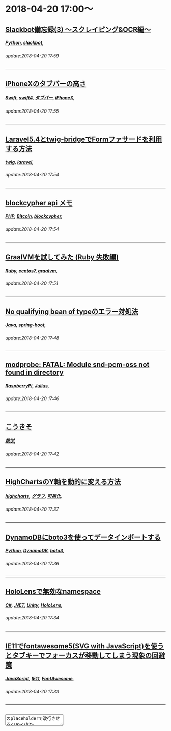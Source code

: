 # 2018-04-20 17:00～
## [Slackbot備忘録(3) ～スクレイピング&OCR編～](https://qiita.com/usomaru/items/ff1646af4fd6f954f101)
##### [Python](https://qiita.com/tags/Python), [slackbot](https://qiita.com/tags/slackbot), 
###### update:2018-04-20 17:59
---
## [iPhoneXのタブバーの高さ](https://qiita.com/kojimetal666/items/25529efb354e24eabb31)
##### [Swift](https://qiita.com/tags/Swift), [swift4](https://qiita.com/tags/swift4), [タブバー](https://qiita.com/tags/タブバー), [iPhoneX](https://qiita.com/tags/iPhoneX), 
###### update:2018-04-20 17:55
---
## [Laravel5.4とtwig-bridgeでFormファサードを利用する方法](https://qiita.com/144_chibi/items/f4f8792286008fe5cd1b)
##### [twig](https://qiita.com/tags/twig), [laravel](https://qiita.com/tags/laravel), 
###### update:2018-04-20 17:54
---
## [blockcypher api メモ](https://qiita.com/gano/items/fdd5832d16fc690770dd)
##### [PHP](https://qiita.com/tags/PHP), [Bitcoin](https://qiita.com/tags/Bitcoin), [blockcypher](https://qiita.com/tags/blockcypher), 
###### update:2018-04-20 17:54
---
## [GraalVMを試してみた (Ruby 失敗編)](https://qiita.com/sonodar/items/9546715da563b60e951e)
##### [Ruby](https://qiita.com/tags/Ruby), [centos7](https://qiita.com/tags/centos7), [graalvm](https://qiita.com/tags/graalvm), 
###### update:2018-04-20 17:51
---
## [No qualifying bean of typeのエラー対処法](https://qiita.com/Terry3/items/6773eb570b82a6fdf7c6)
##### [Java](https://qiita.com/tags/Java), [spring-boot](https://qiita.com/tags/spring-boot), 
###### update:2018-04-20 17:48
---
## [modprobe: FATAL: Module snd-pcm-oss not found in directory](https://qiita.com/mr_04v/items/05f2f478a33d4b474f19)
##### [RaspberryPi](https://qiita.com/tags/RaspberryPi), [Julius](https://qiita.com/tags/Julius), 
###### update:2018-04-20 17:46
---
## [こうきそ](https://qiita.com/misosiru6655/items/1b9a0bc4be6d86da7db7)
##### [数学](https://qiita.com/tags/数学), 
###### update:2018-04-20 17:42
---
## [HighChartsのY軸を動的に変える方法](https://qiita.com/gerald_raizine_butler/items/67316e01a59fdadf2c5e)
##### [highcharts](https://qiita.com/tags/highcharts), [グラフ](https://qiita.com/tags/グラフ), [可視化](https://qiita.com/tags/可視化), 
###### update:2018-04-20 17:37
---
## [DynamoDBにboto3を使ってデータインポートする](https://qiita.com/xKxAxKx/items/b3040eeb4c33709df686)
##### [Python](https://qiita.com/tags/Python), [DynamoDB](https://qiita.com/tags/DynamoDB), [boto3](https://qiita.com/tags/boto3), 
###### update:2018-04-20 17:36
---
## [HoloLensで無効なnamespace](https://qiita.com/AtsushiYamashita/items/153f13ff644717326c12)
##### [C#](https://qiita.com/tags/C#), [.NET](https://qiita.com/tags/.NET), [Unity](https://qiita.com/tags/Unity), [HoloLens](https://qiita.com/tags/HoloLens), 
###### update:2018-04-20 17:34
---
## [IE11でfontawesome5(SVG with JavaScript)を使うとタブキーでフォーカスが移動してしまう現象の回避策](https://qiita.com/Ryow_k/items/f43c3bd84fb2b4a27512)
##### [JavaScript](https://qiita.com/tags/JavaScript), [IE11](https://qiita.com/tags/IE11), [FontAwesome](https://qiita.com/tags/FontAwesome), 
###### update:2018-04-20 17:33
---
## [<textarea>のplaceholderで改行させる](https://qiita.com/shunichi_com/items/a2e2b7d2a7b0c9429440)
##### [HTML](https://qiita.com/tags/HTML), [Rails](https://qiita.com/tags/Rails), 
###### update:2018-04-20 17:30
---
## [全Officeソフトがファイルを開いた瞬間に落ちる](https://qiita.com/EScat/items/d6f2447780096470927f)
##### [Excel](https://qiita.com/tags/Excel), [office](https://qiita.com/tags/office), [Word](https://qiita.com/tags/Word), [PowerPoint](https://qiita.com/tags/PowerPoint), [Windows10](https://qiita.com/tags/Windows10), 
###### update:2018-04-20 17:29
---
## [WebRTC Update 2018 Spring](https://qiita.com/yusuke84/items/33fbafc68f998210f148)
##### [WebRTC](https://qiita.com/tags/WebRTC), 
###### update:2018-04-20 17:28
---
## [オフラインリアルタイムどう書く E20 の実装例](https://qiita.com/Nabetani/items/fdbd3f33563d577bf49a)
##### [Go](https://qiita.com/tags/Go), [golang](https://qiita.com/tags/golang), [どう書く](https://qiita.com/tags/どう書く), [yhpg](https://qiita.com/tags/yhpg), 
###### update:2018-04-20 17:27
---
## [ntpdを使わずにPHPで日付日時を合わせる](https://qiita.com/imaiworks/items/c5eaeff7f535d96fcae2)
##### [PHP](https://qiita.com/tags/PHP), [ネタ](https://qiita.com/tags/ネタ), [ntp](https://qiita.com/tags/ntp), [ntpd](https://qiita.com/tags/ntpd), [時刻設定](https://qiita.com/tags/時刻設定), 
###### update:2018-04-20 17:26
---
## [forループで配列走査することの気持ち悪さ](https://qiita.com/r-ngtm/items/c46fd6f37a31a6741aad)
##### [C#](https://qiita.com/tags/C#), [Unity](https://qiita.com/tags/Unity), [ポエム](https://qiita.com/tags/ポエム), 
###### update:2018-04-20 17:21
---
## [RHEL7にAnacondaを入れる](https://qiita.com/otsukaaaa/items/9ed0b3eba324a4bb5883)
##### [Python](https://qiita.com/tags/Python), [RHEL7](https://qiita.com/tags/RHEL7), [Anaconda](https://qiita.com/tags/Anaconda), 
###### update:2018-04-20 17:09
---
## [Error 0x80010135: ファイル・パスが長すぎます (File path too long)](https://qiita.com/nitaking/items/cde2963827019adefda3)
##### [error](https://qiita.com/tags/error), [zip](https://qiita.com/tags/zip), [トラブルシューティング](https://qiita.com/tags/トラブルシューティング), 
###### update:2018-04-20 17:07
---
## [Filesクラス(というかJava8)に初めて触る](https://qiita.com/buta29/items/f41912085eccbbc26935)
##### [Java](https://qiita.com/tags/Java), [java8](https://qiita.com/tags/java8), 
###### update:2018-04-20 17:06
---




# 2018-04-20 16:00～
## [WordPress-dockerをRaspberry Pi3で動かす](https://qiita.com/tkyonezu/items/9216ad5edece05b0a6c9)
##### [WordPress](https://qiita.com/tags/WordPress), [docker](https://qiita.com/tags/docker), [docker-compose](https://qiita.com/tags/docker-compose), [Raspberrypi3](https://qiita.com/tags/Raspberrypi3), 
###### update:2018-04-20 16:59
---
## [バーチャルキャストでアイリスちゃんを使ってみる](https://qiita.com/miyumiyu/items/192e1beb95d6e3507533)
##### [Unity](https://qiita.com/tags/Unity), [VRM](https://qiita.com/tags/VRM), [VirtualCast](https://qiita.com/tags/VirtualCast), 
###### update:2018-04-20 16:55
---
## [Azureでドメインを購入する](https://qiita.com/nakamurakko/items/d9e79da204c4309f4dca)
##### [Azure](https://qiita.com/tags/Azure), [AppServiceDomain](https://qiita.com/tags/AppServiceDomain), 
###### update:2018-04-20 16:54
---
## [PythonでS3 Selectを試しました。2018-04-20](https://qiita.com/abetomo/items/bf2a7e4599ffe832ad5c)
##### [Python](https://qiita.com/tags/Python), [AWS](https://qiita.com/tags/AWS), [S3](https://qiita.com/tags/S3), [S3SELECT](https://qiita.com/tags/S3SELECT), 
###### update:2018-04-20 16:52
---
## [UnityでGithubを使う](https://qiita.com/fukuokamao/items/c6aed3ca5879f8103827)
##### [GitHub](https://qiita.com/tags/GitHub), 
###### update:2018-04-20 16:51
---
## [django 管理画面でモデルの保存時に追加で処理したい](https://qiita.com/karumado/items/f05b894e96cbd9663d13)
##### [Django](https://qiita.com/tags/Django), 
###### update:2018-04-20 16:42
---
## [AWS 認定ソリューションアーキテクト – アソシエイト資格試験に合格した時の勉強法とノウハウ　第二回（後半）](https://qiita.com/fkooo/items/2acd45ee6a87a4f267f4)
##### [AWS](https://qiita.com/tags/AWS), [勉強](https://qiita.com/tags/勉強), [AWS認定ソリューションアーキテクト](https://qiita.com/tags/AWS認定ソリューションアーキテクト), [資格](https://qiita.com/tags/資格), [ソリューションアーキテクト](https://qiita.com/tags/ソリューションアーキテクト), 
###### update:2018-04-20 16:40
---
## [【Xamarin.Forms.ListView】"ListViewの高さ" と "項目の高さ" を自動調節させる【Android, UWP】](https://qiita.com/ponponner/items/c0fc85b5b86515dfab19)
##### [Android](https://qiita.com/tags/Android), [ListView](https://qiita.com/tags/ListView), [Xamarin.Forms](https://qiita.com/tags/Xamarin.Forms), [UWP](https://qiita.com/tags/UWP), 
###### update:2018-04-20 16:40
---
## [Ericsson F5521gw をWindows10環境で使えるようにする](https://qiita.com/cactanaka/items/46c96f75ce6032c7f0d9)
##### [Windows10](https://qiita.com/tags/Windows10), [ThinkPadX220](https://qiita.com/tags/ThinkPadX220), 
###### update:2018-04-20 16:39
---
## [Owncloud-dockerをRaspberry Pi3で動かす](https://qiita.com/tkyonezu/items/a8620da0e49be425ce3d)
##### [Dropbox](https://qiita.com/tags/Dropbox), [docker](https://qiita.com/tags/docker), [ownCloud](https://qiita.com/tags/ownCloud), [docker-compose](https://qiita.com/tags/docker-compose), [Raspberrypi3](https://qiita.com/tags/Raspberrypi3), 
###### update:2018-04-20 16:36
---
## [【初心者】1年間の日にちを返すshll script](https://qiita.com/yusaku_uchida/items/7c0a78d0a4c9db4594dc)
##### [ShellScript](https://qiita.com/tags/ShellScript), [Linux](https://qiita.com/tags/Linux), [初心者](https://qiita.com/tags/初心者), 
###### update:2018-04-20 16:18
---
## [wemos r1でxor](https://qiita.com/ohisama@github/items/55cbe8366ffef300e76a)
##### [Wemos](https://qiita.com/tags/Wemos), 
###### update:2018-04-20 16:13
---
## [npmからyarnに移行](https://qiita.com/uwettie/items/f2d548bbf43d4f169d5a)
##### [npm](https://qiita.com/tags/npm), [YARN](https://qiita.com/tags/YARN), 
###### update:2018-04-20 16:10
---
## [Feed RinseでRSSをフィルタリングして取得](https://qiita.com/smzk-design/items/62f86e6584c89ea346f6)
##### [RSS](https://qiita.com/tags/RSS), 
###### update:2018-04-20 16:09
---
## [Django Girls Tutorial（Tutorial完遂後の備忘録）](https://qiita.com/ranbo/items/79ae1aa17dd9e91c34b4)
##### [Django](https://qiita.com/tags/Django), [tutorial](https://qiita.com/tags/tutorial), [python3](https://qiita.com/tags/python3), [Anaconda](https://qiita.com/tags/Anaconda), 
###### update:2018-04-20 16:08
---
## [C++ N4606(151)13.3.1.1.2 Call to object of class type [over.call.object]p319](https://qiita.com/kaizen_nagoya/items/1cfd10e65cd1c6b1e723)
##### [C++](https://qiita.com/tags/C++), [coding](https://qiita.com/tags/coding), [14882](https://qiita.com/tags/14882), 
###### update:2018-04-20 16:06
---
## [Ionic3でiOSビルド時に「Error: Command failed: xcrun simctl list --json」エラーが発生した時の対処方法](https://qiita.com/alclimb/items/791f5013844e1a13c5af)
##### [iOS](https://qiita.com/tags/iOS), [Cordova](https://qiita.com/tags/Cordova), [ionic](https://qiita.com/tags/ionic), [Ionic3](https://qiita.com/tags/Ionic3), 
###### update:2018-04-20 16:04
---
## [デザインナー・フロントエンジニア向け。初心者がRuby on RailsにBootstrapを導入してデザインを始める方法](https://qiita.com/tarochan/items/79bb6fa5dfe05f688b76)
##### [RubyOnRails](https://qiita.com/tags/RubyOnRails), [Rails5](https://qiita.com/tags/Rails5), [bootstrap4](https://qiita.com/tags/bootstrap4), 
###### update:2018-04-20 16:03
---




# 2018-04-20 15:00～
## [C++ N4606(150)13.3.1 Candidate functions and argument lists [over.match.funcs]p317](https://qiita.com/kaizen_nagoya/items/6a8d052cc007871f3666)
##### [C++](https://qiita.com/tags/C++), [coding](https://qiita.com/tags/coding), [14882](https://qiita.com/tags/14882), 
###### update:2018-04-20 15:56
---
## [[メモ] AWS EC2のサーバにssh接続で入る](https://qiita.com/mom0tomo/items/5271f958be8d658748c4)
##### [AWS](https://qiita.com/tags/AWS), [SSH](https://qiita.com/tags/SSH), [EC2](https://qiita.com/tags/EC2), 
###### update:2018-04-20 15:52
---
## [GPU マイニングをはじめて 1 年経ったので振り返る(2018 年 4 月 20 日)](https://qiita.com/syoyo/items/b549c33552fd169f0ca6)
##### [GPU](https://qiita.com/tags/GPU), [mining](https://qiita.com/tags/mining), 
###### update:2018-04-20 15:51
---
## [Let's Encryptの更新処理をCertbotに移行する（ついでに自動更新もさせる](https://qiita.com/Kanno-san/items/1ceac30120ab5dfe523a)
##### [Linux](https://qiita.com/tags/Linux), [letsencrypt](https://qiita.com/tags/letsencrypt), 
###### update:2018-04-20 15:51
---
## [Classic ASP de Sleep](https://qiita.com/white_aspara25/items/60f5c3d65aeb0006d62d)
##### [asp](https://qiita.com/tags/asp), 
###### update:2018-04-20 15:51
---
## [C++ N4606(149)13.2 Declaration matching [over.dcl] p315](https://qiita.com/kaizen_nagoya/items/614cf1a1444606a50611)
##### [C++](https://qiita.com/tags/C++), [coding](https://qiita.com/tags/coding), [14882](https://qiita.com/tags/14882), 
###### update:2018-04-20 15:51
---
## [C++ N4606(148)13.1 Overloadable declarations [over.load]p313](https://qiita.com/kaizen_nagoya/items/f78b2b717961d835cd6f)
##### [C++](https://qiita.com/tags/C++), [coding](https://qiita.com/tags/coding), [14882](https://qiita.com/tags/14882), 
###### update:2018-04-20 15:44
---
## [Coursera Machine LearningをPythonで実装 - [Week2]単回帰分析、重回帰分析](https://qiita.com/koshian2/items/894a8ca6f2d5ec9ab70a)
##### [Python](https://qiita.com/tags/Python), [機械学習](https://qiita.com/tags/機械学習), [MachineLearning](https://qiita.com/tags/MachineLearning), [coursera](https://qiita.com/tags/coursera), [回帰分析](https://qiita.com/tags/回帰分析), 
###### update:2018-04-20 15:42
---
## [C++ N4606(147)13 Overloading [over]p312](https://qiita.com/kaizen_nagoya/items/40ce575a720aedaa6a97)
##### [C++](https://qiita.com/tags/C++), [coding](https://qiita.com/tags/coding), [14882](https://qiita.com/tags/14882), 
###### update:2018-04-20 15:38
---
## [Apache HttpClient いろんなタイムアウトを一秒で説明する](https://qiita.com/hokkun_dayo/items/b20300078254c9b11a5d)
##### [HttpClient](https://qiita.com/tags/HttpClient), [HttpAsyncClient](https://qiita.com/tags/HttpAsyncClient), 
###### update:2018-04-20 15:35
---
## [C++ N4606(146) 12.8 Copying and moving class objects [class.copy]p303](https://qiita.com/kaizen_nagoya/items/ed03fb0ac14378bb9406)
##### [C++](https://qiita.com/tags/C++), [coding](https://qiita.com/tags/coding), [14882](https://qiita.com/tags/14882), 
###### update:2018-04-20 15:30
---
## [case classのMonoid Instanceを自動導出する](https://qiita.com/mrkm4ntr/items/6e0e2a271d3b88805916)
##### [Scala](https://qiita.com/tags/Scala), [shapeless](https://qiita.com/tags/shapeless), [cats](https://qiita.com/tags/cats), [kittens](https://qiita.com/tags/kittens), 
###### update:2018-04-20 15:30
---
## [kotlin はじめました (1) プロジェクト作成〜TextViewを変更](https://qiita.com/funeasy-soft/items/d6811d4b979e73d22288)
##### [Android](https://qiita.com/tags/Android), [Kotlin](https://qiita.com/tags/Kotlin), 
###### update:2018-04-20 15:30
---
## [Ruby on RailsのMVCの基本概念をおさえる](https://qiita.com/tori_rito/items/38b2f180343cdc3ab7ac)
##### [RubyOnRails](https://qiita.com/tags/RubyOnRails), 
###### update:2018-04-20 15:28
---
## [PackstackによるOpenStack(All-in-One)構築(外部と通信可の設定)](https://qiita.com/AndesM/items/cf0cd2f8d904d106e57c)
##### [Linux](https://qiita.com/tags/Linux), [openstack](https://qiita.com/tags/openstack), [仮想化](https://qiita.com/tags/仮想化), [Packstack](https://qiita.com/tags/Packstack), 
###### update:2018-04-20 15:23
---
## [[Google Apps Script]今日の天気・明日の予定をSlackに通知して良い朝を迎える](https://qiita.com/maatumoDev/items/f9497d5b37757db1b276)
##### [GoogleCalendar](https://qiita.com/tags/GoogleCalendar), [api](https://qiita.com/tags/api), [GoogleAppsScript](https://qiita.com/tags/GoogleAppsScript), [Slack](https://qiita.com/tags/Slack), [Webhook](https://qiita.com/tags/Webhook), 
###### update:2018-04-20 15:21
---
## [DataBindingのxml内でsealed classを利用する](https://qiita.com/iwata-n@github/items/9994d7792432e5d111a6)
##### [Android](https://qiita.com/tags/Android), [Kotlin](https://qiita.com/tags/Kotlin), [DataBinding](https://qiita.com/tags/DataBinding), 
###### update:2018-04-20 15:09
---
## [[備忘録]nginxのドキュメントルート](https://qiita.com/mitsuhiro_K/items/ec1bbb5bf035d39edf93)
##### [nginx](https://qiita.com/tags/nginx), 
###### update:2018-04-20 15:08
---
## [Capistranoによる自動デプロイ　トラブルシューティング(随時追記予定)](https://qiita.com/rantarn0326/items/c559862fba6f39bd6e73)
##### [Rails](https://qiita.com/tags/Rails), [capistrano](https://qiita.com/tags/capistrano), [unicorn](https://qiita.com/tags/unicorn), [トラブルシューティング](https://qiita.com/tags/トラブルシューティング), 
###### update:2018-04-20 15:07
---
## [Mac OS X 10.10.5(Yosemite)にUSB - UART ブリッジ VCP ドライバをインストール](https://qiita.com/Mizmiz1229Xx/items/3032228e594fa826c68a)
##### [Arduino](https://qiita.com/tags/Arduino), [M5stack](https://qiita.com/tags/M5stack), 
###### update:2018-04-20 15:06
---
## [ディスクサイズを指定したvagrantのboxの作成(CentOS7)](https://qiita.com/karumado/items/5c662311941663d8f002)
##### [vagrant](https://qiita.com/tags/vagrant), [packer](https://qiita.com/tags/packer), 
###### update:2018-04-20 15:02
---
## [[復習]javaでファイルの読み込み書き込み(JDK6)](https://qiita.com/buta29/items/f755dbc267720a19008d)
##### [Java](https://qiita.com/tags/Java), 
###### update:2018-04-20 15:02
---




# 2018-04-20 14:00～
## [WSL(Windows Subsystem for Linux)でelectron開発をやろうとは思うな！](https://qiita.com/komde/items/438dfa74c48abc32565c)
##### [Node.js](https://qiita.com/tags/Node.js), [Electron](https://qiita.com/tags/Electron), [WSL](https://qiita.com/tags/WSL), 
###### update:2018-04-20 14:58
---
## [C++ N4606(145)12.7 Construction and destruction [class.cdtor]p301](https://qiita.com/kaizen_nagoya/items/7692db7e25150a404852)
##### [C++](https://qiita.com/tags/C++), [coding](https://qiita.com/tags/coding), [14882](https://qiita.com/tags/14882), 
###### update:2018-04-20 14:58
---
## [intersect of array-containing arrays](https://qiita.com/papinianus/items/a0216a3b96463f7f22ca)
##### [PHP](https://qiita.com/tags/PHP), 
###### update:2018-04-20 14:57
---
## [致命的な警告が生成され、リモート エンドポイントに送信されました。これにより、接続が終了される可能性があります。TLS プロトコルで定義されているこの致命的な警告のコードは 10 です。Windows SChannel エラーの状態は 1203 です。](https://qiita.com/moitaro/items/19dbfeabed4cad88f012)
##### [WindowsServer2012R2](https://qiita.com/tags/WindowsServer2012R2), 
###### update:2018-04-20 14:55
---
## [同じファイルのgzipのmd5が異なる件](https://qiita.com/kuedasmn/items/22d8cd749c69f8c56fa6)
##### [Python](https://qiita.com/tags/Python), [gzip](https://qiita.com/tags/gzip), 
###### update:2018-04-20 14:54
---
## [安価なBLEモジュールにシリアル接続してみた](https://qiita.com/juosugi/items/46b6c20f369f8cd0824c)
##### [BluetoothLE](https://qiita.com/tags/BluetoothLE), 
###### update:2018-04-20 14:51
---
## [優れたVUIを持つGoogleアシスタント（スマートスピーカー）アプリの作り方](https://qiita.com/covayashi/items/08ba53d655a448e7b7e7)
##### [＃dialogflow](https://qiita.com/tags/＃dialogflow), [#スマートスピーカー](https://qiita.com/tags/#スマートスピーカー), [#AIスピーカー](https://qiita.com/tags/#AIスピーカー), [#VUI](https://qiita.com/tags/#VUI), [#Googleアシスタント](https://qiita.com/tags/#Googleアシスタント), 
###### update:2018-04-20 14:51
---
## [多重unwrap](https://qiita.com/mitsuyoshi/items/491cf2a282a2d67880f8)
##### [Swift](https://qiita.com/tags/Swift), 
###### update:2018-04-20 14:44
---
## [深度カメラIntel Realsense D415をMacで動かす際の細かい設定](https://qiita.com/Jlintian/items/6fb900563307902841e2)
##### [画像認識](https://qiita.com/tags/画像認識), [RealSense](https://qiita.com/tags/RealSense), 
###### update:2018-04-20 14:43
---
## [新元号（平成の次の元号）対応におけるMicrosoftのセミナー「新元号とマイクロソフト製品における対応」を受けてきました](https://qiita.com/You_name_is_YU/items/3f6f9825c2d1c97c5ea6)
##### [Windows](https://qiita.com/tags/Windows), [Microsoft](https://qiita.com/tags/Microsoft), [.NET](https://qiita.com/tags/.NET), [.NETFramework](https://qiita.com/tags/.NETFramework), [新元号](https://qiita.com/tags/新元号), 
###### update:2018-04-20 14:36
---
## [C++ N4606(144)12.6.3 Initialization by inherited constructor [class.inhctor.init]p299](https://qiita.com/kaizen_nagoya/items/90d2b5de47420f39f69f)
##### [C++](https://qiita.com/tags/C++), [coding](https://qiita.com/tags/coding), [14882](https://qiita.com/tags/14882), 
###### update:2018-04-20 14:34
---
## [brewでインストールしたmysqlが勝手に再起動するのを直す](https://qiita.com/Komei22/items/31a3db6d5b803ef5082b)
##### [Mac](https://qiita.com/tags/Mac), [MySQL](https://qiita.com/tags/MySQL), [MacOSX](https://qiita.com/tags/MacOSX), [homebrew](https://qiita.com/tags/homebrew), [launchctl](https://qiita.com/tags/launchctl), 
###### update:2018-04-20 14:33
---
## [PIXI.jsでテキストの折り返しを行う](https://qiita.com/7CIT/items/2d58e86df0dbc48f462a)
##### [pixi.js](https://qiita.com/tags/pixi.js), 
###### update:2018-04-20 14:30
---
## [学校（小中高）の教科書を手に入れる方法](https://qiita.com/narupo/items/6a68e0e07984732c2011)
##### [教科書](https://qiita.com/tags/教科書), 
###### update:2018-04-20 14:24
---
## [はじめての LINQ (VB.NET)](https://qiita.com/akabei/items/00123fdcf8c2d01290dd)
##### [VB.Net](https://qiita.com/tags/VB.Net), [.NET](https://qiita.com/tags/.NET), [LINQ](https://qiita.com/tags/LINQ), [入門](https://qiita.com/tags/入門), 
###### update:2018-04-20 14:21
---
## [Ethereum: Solidity v0.4.23〜 の新しいコンストラクタの書き方](https://qiita.com/sot528/items/50548945325a0e63fe22)
##### [Ethereum](https://qiita.com/tags/Ethereum), [solidity](https://qiita.com/tags/solidity), 
###### update:2018-04-20 14:19
---
## [ROS関連メモ](https://qiita.com/strv/items/751ee88e4d406a56a3a6)
##### [ROS](https://qiita.com/tags/ROS), [catkin_make](https://qiita.com/tags/catkin_make), 
###### update:2018-04-20 14:17
---
## [Python > UDP > UDP送信して応答を受ける > netcatとsubprocess使用](https://qiita.com/7of9/items/030b275d76044c2892b9)
##### [Python](https://qiita.com/tags/Python), [netcat](https://qiita.com/tags/netcat), [udp](https://qiita.com/tags/udp), [Primer](https://qiita.com/tags/Primer), [networkApp](https://qiita.com/tags/networkApp), 
###### update:2018-04-20 14:09
---
## [C++ N4606 (143)12.6.2 Initializing bases and members [class.base.init]p295](https://qiita.com/kaizen_nagoya/items/52bbbed63381ec177d88)
##### [C++](https://qiita.com/tags/C++), [coding](https://qiita.com/tags/coding), [14882](https://qiita.com/tags/14882), 
###### update:2018-04-20 14:09
---




# 2018-04-20 13:00～
## [秋葉原でパーツを調達する際のLessons Learned](https://qiita.com/egoisangel/items/e7394ab2598aaf9cc6da)
##### [電子工作](https://qiita.com/tags/電子工作), [IoT](https://qiita.com/tags/IoT), 
###### update:2018-04-20 13:56
---
## [riot.js 子tagの独立性を上げる。](https://qiita.com/HadaGunjyo/items/2add1ef8e32323851b16)
##### [riot.js](https://qiita.com/tags/riot.js), [Observable](https://qiita.com/tags/Observable), 
###### update:2018-04-20 13:55
---
## [RubyフレームワークのRamazeを使ってみる](https://qiita.com/kouuuki/items/965f4aa4301437c76cce)
##### [Ruby](https://qiita.com/tags/Ruby), [Rails](https://qiita.com/tags/Rails), [localhost](https://qiita.com/tags/localhost), [ramaze](https://qiita.com/tags/ramaze), 
###### update:2018-04-20 13:53
---
## [iOS定期購読課金 「pending_renewal_info」について](https://qiita.com/natty420/items/530de949455fdb41caf4)
##### [iOS](https://qiita.com/tags/iOS), [iTunesConnect](https://qiita.com/tags/iTunesConnect), [AppleStore](https://qiita.com/tags/AppleStore), [定期購読](https://qiita.com/tags/定期購読), [Subscription](https://qiita.com/tags/Subscription), 
###### update:2018-04-20 13:50
---
## [Gitbucket-docker を Raspberry Pi3で動かす](https://qiita.com/tkyonezu/items/ef9150aa4616bde04871)
##### [GitHub](https://qiita.com/tags/GitHub), [docker](https://qiita.com/tags/docker), [GitBucket](https://qiita.com/tags/GitBucket), [docker-compose](https://qiita.com/tags/docker-compose), [Raspberrypi3](https://qiita.com/tags/Raspberrypi3), 
###### update:2018-04-20 13:49
---
## [Goのディレクトリ操作メモ](https://qiita.com/Ryoma0413/items/4e7a51a2e684fe225576)
##### [Go](https://qiita.com/tags/Go), [ディレクトリ](https://qiita.com/tags/ディレクトリ), 
###### update:2018-04-20 13:47
---
## [大量データ投入検証時のMySQLタイムアウトを解決する](https://qiita.com/makicamel/items/d41b3b4f941e36422d37)
##### [mariadb](https://qiita.com/tags/mariadb), [RubyOnRails](https://qiita.com/tags/RubyOnRails), 
###### update:2018-04-20 13:43
---
## [Ubuntu 18.04 LTSで固定IPアドレスの設定](https://qiita.com/zen3/items/757f96cbe522a9ad397d)
##### [Linux](https://qiita.com/tags/Linux), [Ubuntu](https://qiita.com/tags/Ubuntu), 
###### update:2018-04-20 13:41
---
## [C++ N4606(142)12.6.1 Explicit initialization [class.expl.init]p293](https://qiita.com/kaizen_nagoya/items/1d0a6783966728df5715)
##### [C++](https://qiita.com/tags/C++), [coding](https://qiita.com/tags/coding), [14882](https://qiita.com/tags/14882), 
###### update:2018-04-20 13:38
---
## [Kotlin JSON (Moshi) 使い方](https://qiita.com/unpi/items/962a3d5ddf1ba9714fb2)
##### [Android](https://qiita.com/tags/Android), [Kotlin](https://qiita.com/tags/Kotlin), [JSON](https://qiita.com/tags/JSON), 
###### update:2018-04-20 13:35
---
## [C++ N4606(141)12.5 Free store [class.free]p291](https://qiita.com/kaizen_nagoya/items/d9f7862b659341673343)
##### [C++](https://qiita.com/tags/C++), [coding](https://qiita.com/tags/coding), [14882](https://qiita.com/tags/14882), 
###### update:2018-04-20 13:26
---
## [Mac OS + Go 言語を始めた](https://qiita.com/propella/items/0822629f1934e379c45a)
##### [Go](https://qiita.com/tags/Go), 
###### update:2018-04-20 13:26
---
## [ワンライナーで作る証明局＆証明書](https://qiita.com/yktsr/items/a4b612e227dc58731f66)
##### [shell](https://qiita.com/tags/shell), [openssl](https://qiita.com/tags/openssl), [certificate](https://qiita.com/tags/certificate), 
###### update:2018-04-20 13:15
---
## [C++ N4606(140)12.4 Destructors [class.dtor]p290](https://qiita.com/kaizen_nagoya/items/db277f41068cb722a9cb)
##### [C++](https://qiita.com/tags/C++), [coding](https://qiita.com/tags/coding), [14882](https://qiita.com/tags/14882), 
###### update:2018-04-20 13:10
---
## [PIXI.jsでカーソルを変更する](https://qiita.com/7CIT/items/090b2e3915eab22e2046)
##### [pixi.js](https://qiita.com/tags/pixi.js), 
###### update:2018-04-20 13:08
---
## [PostgreSQLでserial(SEQUENCE)を使った自動採番を飛ばしの番号にする](https://qiita.com/miyawa-tarou/items/4758acdec8d5651cdaa0)
##### [PostgreSQL](https://qiita.com/tags/PostgreSQL), 
###### update:2018-04-20 13:04
---
## [PHAssetからローカルファイルパスを取得する](https://qiita.com/superman9387/items/0f664c9034d99ea91234)
##### [Swift](https://qiita.com/tags/Swift), 
###### update:2018-04-20 13:01
---




# 2018-04-20 12:00～
## [さくらVPSでCentOS7　２．CentOS7インストール](https://qiita.com/Qsugi/items/4cc4ba9983191a306b19)
##### [さくらVPS](https://qiita.com/tags/さくらVPS), [centos7](https://qiita.com/tags/centos7), 
###### update:2018-04-20 12:58
---
## [C++ N4606(139)12.3.2 Conversion functions [class.conv.fct]p287](https://qiita.com/kaizen_nagoya/items/b1d750c3f9955aa17962)
##### [C++](https://qiita.com/tags/C++), [coding](https://qiita.com/tags/coding), [14882](https://qiita.com/tags/14882), 
###### update:2018-04-20 12:50
---
## [はじめてのCosmos DB](https://qiita.com/yukio_tokuyoshi/items/a1923629a8a127ee1d47)
##### [Azure](https://qiita.com/tags/Azure), [SQLDatabase](https://qiita.com/tags/SQLDatabase), [CosmosDB](https://qiita.com/tags/CosmosDB), 
###### update:2018-04-20 12:47
---
## [電子回路 > トランジスタのスイッチ動作 v0.1 > コレクタ負荷, hFE=200, Load(5V, 120mA)](https://qiita.com/7of9/items/63e8d9e0a80e24d59dee)
##### [電子回路](https://qiita.com/tags/電子回路), [transistor](https://qiita.com/tags/transistor), 
###### update:2018-04-20 12:42
---
## [C++ N4606(138)12.3.1 Conversion by constructor [class.conv.ctor]p286](https://qiita.com/kaizen_nagoya/items/3ca17c17257845c01de6)
##### [C++](https://qiita.com/tags/C++), [coding](https://qiita.com/tags/coding), [14882](https://qiita.com/tags/14882), 
###### update:2018-04-20 12:40
---
## [Androidでも「スワイプで画面を戻る」を実装する](https://qiita.com/najeira/items/95de866a9f08773473d7)
##### [Flutter](https://qiita.com/tags/Flutter), 
###### update:2018-04-20 12:33
---
## [Unityでの課金アプリ開発におけるテスト・デバッグの知識](https://qiita.com/cayto_pr/items/3c17ef6f060101d3aeff)
##### [Android](https://qiita.com/tags/Android), [Unity](https://qiita.com/tags/Unity), [アプリ内課金](https://qiita.com/tags/アプリ内課金), [ゲーム制作](https://qiita.com/tags/ゲーム制作), 
###### update:2018-04-20 12:30
---
## [Androidアプリにアプリ内課金を実装するためのポイント](https://qiita.com/cayto_pr/items/b776b917868d57368e7d)
##### [Android](https://qiita.com/tags/Android), [Unity](https://qiita.com/tags/Unity), [アプリ内課金](https://qiita.com/tags/アプリ内課金), [ゲーム制作](https://qiita.com/tags/ゲーム制作), 
###### update:2018-04-20 12:30
---
## [麻雀の符計算を Alexa にお願いするまで](https://qiita.com/daisukeArk/items/9accfa61d496cd7ab417)
##### [Node.js](https://qiita.com/tags/Node.js), [AWS](https://qiita.com/tags/AWS), [TypeScript](https://qiita.com/tags/TypeScript), [Alexa](https://qiita.com/tags/Alexa), [AlexaSkillsKit](https://qiita.com/tags/AlexaSkillsKit), 
###### update:2018-04-20 12:24
---
## [IntelliJのファイル選択ダイアログでフリーズの対応](https://qiita.com/Ueno1969/items/0e900ca460f4fca6403d)
##### [idea](https://qiita.com/tags/idea), [IntelliJ](https://qiita.com/tags/IntelliJ), [IDE](https://qiita.com/tags/IDE), 
###### update:2018-04-20 12:07
---
## [【PHP】ふたつの二次元配列から共通要素を取得する](https://qiita.com/_bns/items/0febbb3b7426cabbd63a)
##### [PHP](https://qiita.com/tags/PHP), 
###### update:2018-04-20 12:05
---
## [HTMLの要素を調べてPageクラス(Selenide利用)を作成する](https://qiita.com/umasaki/items/9ddabef15e01a4a734e2)
##### [Java](https://qiita.com/tags/Java), [Selenium](https://qiita.com/tags/Selenium), [テスト](https://qiita.com/tags/テスト), [Selenide](https://qiita.com/tags/Selenide), 
###### update:2018-04-20 12:03
---
## [git cloneに失敗したとき](https://qiita.com/imburning/items/52e9d09efc68c7ac1784)
##### [Git](https://qiita.com/tags/Git), [centos7](https://qiita.com/tags/centos7), 
###### update:2018-04-20 12:02
---




# 2018-04-20 11:00～
## [axiosによる呼び出しを AWS X-Rayで分析する](https://qiita.com/mkisono/items/f8ccf14ad4cbcb24ff63)
##### [Node.js](https://qiita.com/tags/Node.js), [axios](https://qiita.com/tags/axios), [x-ray](https://qiita.com/tags/x-ray), 
###### update:2018-04-20 11:58
---
## [GraalVMを試してみた](https://qiita.com/sonodar/items/dcfafdfba8af2db53b16)
##### [graalvm](https://qiita.com/tags/graalvm), 
###### update:2018-04-20 11:57
---
## [mysql8.0.11を"とりあえず"立ち上げる](https://qiita.com/masahiro-aoike/items/e4348030d32dd63caf22)
##### [#MySQL](https://qiita.com/tags/#MySQL), 
###### update:2018-04-20 11:54
---
## [C++ N4606(136)12.2 Temporary objects [class.temporary]p283](https://qiita.com/kaizen_nagoya/items/6ac10900235b7b45638d)
##### [C++](https://qiita.com/tags/C++), [coding](https://qiita.com/tags/coding), [14882](https://qiita.com/tags/14882), 
###### update:2018-04-20 11:52
---
## [COUNT field incorrect or syntax error が出るときの対処方法](https://qiita.com/fenrir_wolf_g/items/50070ebde8ccb83c46fd)
##### [SQLServer](https://qiita.com/tags/SQLServer), [cakephp3](https://qiita.com/tags/cakephp3), 
###### update:2018-04-20 11:48
---
## [VSCodeのはじめてみる](https://qiita.com/hijion/items/dbca81a0172c578eb251)
##### [VSCode](https://qiita.com/tags/VSCode), 
###### update:2018-04-20 11:44
---
## [❆5分で作るclaspを使ったGoogle Apps Scriptの開発環境](https://qiita.com/suin/items/b264092eab3ce553f16a)
##### [GoogleAppsScript](https://qiita.com/tags/GoogleAppsScript), [gas](https://qiita.com/tags/gas), [clasp](https://qiita.com/tags/clasp), 
###### update:2018-04-20 11:44
---
## [rtlbm-mruby v1.0の使い方](https://qiita.com/yamori813/items/bf3cb113b2b9c121c0b7)
##### [mruby](https://qiita.com/tags/mruby), [realtek](https://qiita.com/tags/realtek), 
###### update:2018-04-20 11:42
---
## [【Laravel】年齢検索をしたくても誕生日カラムしかない時の年齢検索方法](https://qiita.com/Kazuki_06/items/3928edcc808b5fc02e1f)
##### [PHP](https://qiita.com/tags/PHP), [laravel](https://qiita.com/tags/laravel), [laravel5](https://qiita.com/tags/laravel5), 
###### update:2018-04-20 11:40
---
## [Progateで勉強したプログラミング未経験者によるレビュー](https://qiita.com/yakata/items/139604fe395a2f3e87e3)
##### [Ruby](https://qiita.com/tags/Ruby), [Progate](https://qiita.com/tags/Progate), 
###### update:2018-04-20 11:38
---
## [Docker の Alpine Linux でタイムゾーンを JST にする](https://qiita.com/wiro34/items/565f1007d84a073bbb68)
##### [Linux](https://qiita.com/tags/Linux), [docker](https://qiita.com/tags/docker), [alpine](https://qiita.com/tags/alpine), 
###### update:2018-04-20 11:36
---
## [sessionStorage.getItem(key)で取得した値につくダブルクオートを剥ぎ取る](https://qiita.com/sakamotoryouta/items/4000fdd83980d9c9b6f5)
##### [JavaScript](https://qiita.com/tags/JavaScript), 
###### update:2018-04-20 11:33
---
## [MySQLでGROUP BYした際の、集約結果内の件数とまとめた結果の件数の取得方法](https://qiita.com/96kuroguro/items/df08b48b62fcda19672a)
##### [MySQL](https://qiita.com/tags/MySQL), 
###### update:2018-04-20 11:32
---
## [Rails 6 以降は order/pluck の引数に SQL 文字列を渡すことはできない (容易に対策可能)](https://qiita.com/QUANON/items/8fcc8c6cee64d246a5a6)
##### [Ruby](https://qiita.com/tags/Ruby), [Rails](https://qiita.com/tags/Rails), 
###### update:2018-04-20 11:31
---
## [Linux7 ssh接続するまでのNW設定](https://qiita.com/4S-3rd/items/4476607243e6c51dac01)
##### [Linux](https://qiita.com/tags/Linux), [SSH](https://qiita.com/tags/SSH), [RHEL7](https://qiita.com/tags/RHEL7), [centos7](https://qiita.com/tags/centos7), 
###### update:2018-04-20 11:27
---
## [Pythonで最適化問題入門](https://qiita.com/y-tksk/items/816ff2aabb42aa97730e)
##### [Python](https://qiita.com/tags/Python), [最適化問題](https://qiita.com/tags/最適化問題), 
###### update:2018-04-20 11:24
---
## [Flutterのネイティブ側からマテリアル・アイコンを使う](https://qiita.com/najeira/items/632ac90a0f3f80e569d3)
##### [Flutter](https://qiita.com/tags/Flutter), 
###### update:2018-04-20 11:24
---
## [KotlinクラスをMockito2でMockするには](https://qiita.com/furusin_oriver/items/ae279328a148c887d232)
##### [Android](https://qiita.com/tags/Android), [Kotlin](https://qiita.com/tags/Kotlin), [Mockito](https://qiita.com/tags/Mockito), 
###### update:2018-04-20 11:21
---
## [役立つ記事まとめ](https://qiita.com/EnVacance/items/b40d90464ef1d97d97c5)
##### [プロジェクト管理](https://qiita.com/tags/プロジェクト管理), 
###### update:2018-04-20 11:20
---
## [コールバック　Javascript](https://qiita.com/k-akifumi/items/bb86f28ca423f4d3073a)
##### [コールバック,javascript](https://qiita.com/tags/コールバック,javascript), 
###### update:2018-04-20 11:13
---
## [ラジオ配信(Audio Player)のやり方](https://qiita.com/ytanaka3/items/2b8a2c9971e53eab7f94)
##### [VideoJS](https://qiita.com/tags/VideoJS), 
###### update:2018-04-20 11:13
---
## [拡張メソッド作り方　メモ](https://qiita.com/satotin/items/b643cc6765009b75f20e)
##### [C#](https://qiita.com/tags/C#), [Unity](https://qiita.com/tags/Unity), 
###### update:2018-04-20 11:10
---
## [yum ps 不具合調査](https://qiita.com/usiusi360/items/0313d7c300f0b14864c1)
##### [Linux](https://qiita.com/tags/Linux), [Yum](https://qiita.com/tags/Yum), 
###### update:2018-04-20 11:01
---
## [お手軽にWeb廃墟を作成するためのTips](https://qiita.com/hatobus/items/84ade892ef21558f448f)
##### [HTML](https://qiita.com/tags/HTML), [js](https://qiita.com/tags/js), [インターネット老人会](https://qiita.com/tags/インターネット老人会), [Web廃墟](https://qiita.com/tags/Web廃墟), 
###### update:2018-04-20 11:00
---




# 2018-04-20 10:00～
## [関数とは？](https://qiita.com/k-akifumi/items/c0927db029390f52ed59)
##### [関数](https://qiita.com/tags/関数), 
###### update:2018-04-20 10:59
---
## [Ropstenデプロイ時に躓いたことメモ](https://qiita.com/mafuyuk/items/68b212978416e320e47c)
##### [solidity](https://qiita.com/tags/solidity), [ropsten](https://qiita.com/tags/ropsten), 
###### update:2018-04-20 10:58
---
## [IntelliJ(PhpStrom)で横に長い配列を縦並び(1行1要素)に整形する設定](https://qiita.com/yotsak83/items/488cd55170eecfd738d2)
##### [PHP](https://qiita.com/tags/PHP), [PhpStorm](https://qiita.com/tags/PhpStorm), [idea](https://qiita.com/tags/idea), [IntelliJ](https://qiita.com/tags/IntelliJ), 
###### update:2018-04-20 10:56
---
## [Alexa Skill作るときのLambdaチートシート](https://qiita.com/bellks51/items/a97288631cbe586c4575)
##### [nodejs](https://qiita.com/tags/nodejs), [lambda](https://qiita.com/tags/lambda), [Alexa](https://qiita.com/tags/Alexa), 
###### update:2018-04-20 10:56
---
## [新卒一年目までに読んで良かったと思う本の備忘録など](https://qiita.com/tkow/items/8a74fa8a2c6375689c08)
##### [Ruby](https://qiita.com/tags/Ruby), [Python](https://qiita.com/tags/Python), [Android](https://qiita.com/tags/Android), [C#](https://qiita.com/tags/C#), [Readability](https://qiita.com/tags/Readability), 
###### update:2018-04-20 10:55
---
## [Ansibleの複数バージョン共存](https://qiita.com/smallpalace/items/82243c4f31df107787e4)
##### [virtualenv](https://qiita.com/tags/virtualenv), [Ansible](https://qiita.com/tags/Ansible), 
###### update:2018-04-20 10:49
---
## [年齢当てゲームに学ぶ二分探索 (二分法) 〜 めぐる式二分探索のススメ 〜](https://qiita.com/drken/items/97e37dd6143e33a64c8c)
##### [アルゴリズム](https://qiita.com/tags/アルゴリズム), [最適化](https://qiita.com/tags/最適化), [競技プログラミング](https://qiita.com/tags/競技プログラミング), [二分探索](https://qiita.com/tags/二分探索), 
###### update:2018-04-20 10:48
---
## [クエリとは](https://qiita.com/k-akifumi/items/92553a746a977019355f)
##### [クエリ](https://qiita.com/tags/クエリ), 
###### update:2018-04-20 10:47
---
## [CodeigniterでGmailのSMTPで悩んだ話](https://qiita.com/horikeso/items/68c1658d49b398006538)
##### [PHP](https://qiita.com/tags/PHP), [CodeIgniter](https://qiita.com/tags/CodeIgniter), [gmail](https://qiita.com/tags/gmail), [SMTP](https://qiita.com/tags/SMTP), 
###### update:2018-04-20 10:37
---
## [まっさらなMacにNuxt.js環境を構築](https://qiita.com/naoya7076/items/8c02cd4f70ff31266e2f)
##### [Mac](https://qiita.com/tags/Mac), [環境構築](https://qiita.com/tags/環境構築), [vue.js](https://qiita.com/tags/vue.js), [nuxt.js](https://qiita.com/tags/nuxt.js), 
###### update:2018-04-20 10:34
---
## [PythonでBing Image Search API v7を使って画像収集する](https://qiita.com/m-shimao/items/74ee036fff8fac01566e)
##### [Python](https://qiita.com/tags/Python), [Azure](https://qiita.com/tags/Azure), [機械学習](https://qiita.com/tags/機械学習), [BingImageSearch](https://qiita.com/tags/BingImageSearch), 
###### update:2018-04-20 10:31
---
## [PHPのcurlを使って外部サーバーにファイルをアップロードする](https://qiita.com/setouchi/items/4c37ae5457b0719608e2)
##### [PHP](https://qiita.com/tags/PHP), 
###### update:2018-04-20 10:23
---




# 2018-04-20 09:00～
## [Azure Web App on Linux のDocumentRoot変更](https://qiita.com/akimats/items/3b7f64314dfb8739aade)
##### [Azure](https://qiita.com/tags/Azure), [AzureWebApps](https://qiita.com/tags/AzureWebApps), 
###### update:2018-04-20 09:57
---
## [【windows】docker-compose upが起動しない](https://qiita.com/dn16/items/b2f5245fbc6ccac088b4)
##### [Windows](https://qiita.com/tags/Windows), [docker](https://qiita.com/tags/docker), 
###### update:2018-04-20 09:56
---
## [日本国の新しい元号は「？？」です (microsoft/technet)](https://qiita.com/jTakasuRyuji/items/0e8eb484122734784ca2)
##### [Windows](https://qiita.com/tags/Windows), [元号](https://qiita.com/tags/元号), 
###### update:2018-04-20 09:51
---
## [ローカルのMongoDBが起動しない](https://qiita.com/dn16/items/313136735af1fd8c7126)
##### [Mac](https://qiita.com/tags/Mac), [Node.js](https://qiita.com/tags/Node.js), [MongoDB](https://qiita.com/tags/MongoDB), [homebrew](https://qiita.com/tags/homebrew), 
###### update:2018-04-20 09:48
---
## [vimの始め方](https://qiita.com/YamasakiKenta/items/d001dfde3804350c7608)
##### [Vim](https://qiita.com/tags/Vim), 
###### update:2018-04-20 09:39
---
## [プログラミング入門者からの卒業試験は『ブラックジャック』を開発すべし](https://qiita.com/hirossyi73/items/cf8648c31898216312e5)
##### [C#](https://qiita.com/tags/C#), [ゲーム制作](https://qiita.com/tags/ゲーム制作), [アプリ開発](https://qiita.com/tags/アプリ開発), [新人プログラマ応援](https://qiita.com/tags/新人プログラマ応援), [ブラックジャック](https://qiita.com/tags/ブラックジャック), 
###### update:2018-04-20 09:32
---
## [C++ N4606(135)12.1 Constructors [class.ctor]p281](https://qiita.com/kaizen_nagoya/items/269cb1c5e60858387bb0)
##### [C++](https://qiita.com/tags/C++), [coding](https://qiita.com/tags/coding), [14882](https://qiita.com/tags/14882), 
###### update:2018-04-20 09:29
---
## [PDIで日付計算をする方法](https://qiita.com/mik/items/6a16d6181282fd39f4c8)
##### [pentaho](https://qiita.com/tags/pentaho), [PDI](https://qiita.com/tags/PDI), [ETL](https://qiita.com/tags/ETL), 
###### update:2018-04-20 09:27
---
## [Ansible AWX(Docker版)の構築と使い方](https://qiita.com/comefigo/items/8ea716f8cf2510a9c15e)
##### [初心者](https://qiita.com/tags/初心者), [Ansible](https://qiita.com/tags/Ansible), [awx](https://qiita.com/tags/awx), [Ansible-Tower](https://qiita.com/tags/Ansible-Tower), 
###### update:2018-04-20 09:26
---
## [embedded-elasticsearchで手軽にElasticsearchのJUnitテスト 2018年版 ](https://qiita.com/sugibuchi/items/55b82d8661024702bd5a)
##### [Java](https://qiita.com/tags/Java), [Elasticsearch](https://qiita.com/tags/Elasticsearch), 
###### update:2018-04-20 09:11
---
## [AWS SDK for PHPをラップしたS3 Wrapper を作ってみた](https://qiita.com/Syo_pr/items/19b785d66c2332eee2d1)
##### [PHP](https://qiita.com/tags/PHP), [Linux](https://qiita.com/tags/Linux), [AWS](https://qiita.com/tags/AWS), [S3](https://qiita.com/tags/S3), [Composer](https://qiita.com/tags/Composer), 
###### update:2018-04-20 09:11
---
## [AV1 specification を読む 2018-04-17 (7.6. CDF Update Process)](https://qiita.com/srmfsan/items/045ddfd13405e3815eca)
##### [Codec](https://qiita.com/tags/Codec), [AV1](https://qiita.com/tags/AV1), 
###### update:2018-04-20 09:08
---
## [Kotlinでktorを立ち上げる](https://qiita.com/setouchi/items/7f7f4a94d6faba5076f1)
##### [Kotlin](https://qiita.com/tags/Kotlin), [Ktor](https://qiita.com/tags/Ktor), 
###### update:2018-04-20 09:05
---




# 2018-04-20 08:00～
## [サイトの問合せから迷惑メールが大量に送られてくる時の対処法（いま現に大量送信されてしまっている時）](https://qiita.com/Bonito-Bonito/items/57d647f4f58bdd427c4d)
##### [postfix](https://qiita.com/tags/postfix), [メールサーバー](https://qiita.com/tags/メールサーバー), [スパム対策](https://qiita.com/tags/スパム対策), 
###### update:2018-04-20 08:57
---
## [IT関係の経歴書](https://qiita.com/yuji38kwmt/items/a474ad97e0d86f6081a2)
##### [ポエム](https://qiita.com/tags/ポエム), 
###### update:2018-04-20 08:54
---
## [Ipythonの基本](https://qiita.com/atumori/items/7dd1c25d99760eb913b3)
##### [IPython](https://qiita.com/tags/IPython), 
###### update:2018-04-20 08:52
---
## [Google Home Miniに無駄遣いしないように釘をさしてもらう](https://qiita.com/nimiri_/items/4192a0513865099e99bd)
##### [Node.js](https://qiita.com/tags/Node.js), [chrome-extension](https://qiita.com/tags/chrome-extension), [GoogleHome](https://qiita.com/tags/GoogleHome), [スマートスピーカー](https://qiita.com/tags/スマートスピーカー), [google-home-notifier](https://qiita.com/tags/google-home-notifier), 
###### update:2018-04-20 08:42
---
## [C++ N4606(134)12 Special member functions [special]p280](https://qiita.com/kaizen_nagoya/items/90044ca8fd4427610c27)
##### [C++](https://qiita.com/tags/C++), [coding](https://qiita.com/tags/coding), [14882](https://qiita.com/tags/14882), 
###### update:2018-04-20 08:28
---
## [固有表現認識を使って文書を黒塗りする](https://qiita.com/Hironsan/items/a5acf1d121926666907b)
##### [Python](https://qiita.com/tags/Python), [自然言語処理](https://qiita.com/tags/自然言語処理), [機械学習](https://qiita.com/tags/機械学習), [DeepLearning](https://qiita.com/tags/DeepLearning), 
###### update:2018-04-20 08:27
---
## [onlineTool > 電子回路 > falstad.com/circuit > electronic circuit simulator](https://qiita.com/7of9/items/287015344c2e74f3120c)
##### [電子回路](https://qiita.com/tags/電子回路), [onlineTool](https://qiita.com/tags/onlineTool), [spice](https://qiita.com/tags/spice), 
###### update:2018-04-20 08:25
---
## [C言語を一切、全く学んだことのないiOSアプリ開発者が自作OS作るまで - 第五回](https://qiita.com/takayama966/items/44f7942ed6721fa96527)
##### [C](https://qiita.com/tags/C), 
###### update:2018-04-20 08:24
---
## [C++ N4606(133)11.7 Nested classes [class.access.nest]p279-2](https://qiita.com/kaizen_nagoya/items/ffb6103d06b208974f95)
##### [C++](https://qiita.com/tags/C++), [coding](https://qiita.com/tags/coding), [14882](https://qiita.com/tags/14882), 
###### update:2018-04-20 08:20
---
## [割合で出力したDynamoDBのキャパシティユニット消費量を監視スクリプトっぽく関数化した](https://qiita.com/kojiisd/items/0d395a933b2e328dc4a9)
##### [AWS](https://qiita.com/tags/AWS), [CloudWatch](https://qiita.com/tags/CloudWatch), [DynamoDB](https://qiita.com/tags/DynamoDB), [lambda](https://qiita.com/tags/lambda), 
###### update:2018-04-20 08:14
---
## [onlineTool > 電子回路 > EasyEDA > simulation > It takes 2 minutes for the interval in every simulation](https://qiita.com/7of9/items/6f7c27663146f19cb936)
##### [電子回路](https://qiita.com/tags/電子回路), [onlineTool](https://qiita.com/tags/onlineTool), [spice](https://qiita.com/tags/spice), [EasyEDA](https://qiita.com/tags/EasyEDA), 
###### update:2018-04-20 08:14
---




# 2018-04-20 07:00～
## [Ver River Plate vs Emelec EN VIVO y en DIRECTO Copa Libertadores](https://qiita.com/fernandoperez4345/items/f4091fbebad3154ab621)
##### [CopaLibertadores](https://qiita.com/tags/CopaLibertadores), 
###### update:2018-04-20 07:58
---
## [Embulkプラグイン作成入門2](https://qiita.com/sesame/items/95861d89284a17850ca5)
##### [Embulk](https://qiita.com/tags/Embulk), 
###### update:2018-04-20 07:42
---
## [Embulkプラグイン作成入門1](https://qiita.com/sesame/items/e0c425e4aa1b4cee8bd4)
##### [Embulk](https://qiita.com/tags/Embulk), 
###### update:2018-04-20 07:32
---




# 2018-04-20 06:00～
## [C++ N4606(132)11.6 Multiple access [class.paths]p279](https://qiita.com/kaizen_nagoya/items/0843470e28477266c7c6)
##### [C++](https://qiita.com/tags/C++), [coding](https://qiita.com/tags/coding), [14882](https://qiita.com/tags/14882), 
###### update:2018-04-20 06:57
---
## [C++ N4606(131)11.5 Access to virtual functions [class.access.virt]p278](https://qiita.com/kaizen_nagoya/items/280861feb686544fbc93)
##### [C++](https://qiita.com/tags/C++), [coding](https://qiita.com/tags/coding), [14882](https://qiita.com/tags/14882), 
###### update:2018-04-20 06:53
---
## [C++ N4606(130)11.4 Protected member access [class.protected]p277](https://qiita.com/kaizen_nagoya/items/780cc5162ae1f9c20874)
##### [C++](https://qiita.com/tags/C++), [coding](https://qiita.com/tags/coding), [14882](https://qiita.com/tags/14882), 
###### update:2018-04-20 06:47
---
## [C++ N4606(128) 11.2 Accessibility of base classes and base class members [class.access.base]p272](https://qiita.com/kaizen_nagoya/items/082b4aeae713b8190ddb)
##### [C++](https://qiita.com/tags/C++), [coding](https://qiita.com/tags/coding), [14882](https://qiita.com/tags/14882), 
###### update:2018-04-20 06:00
---




# 2018-04-20 05:00～
## [高校生なので、人工知能にインスタ映えさせてみた vol.1](https://qiita.com/Noll/items/7337d32f7a3f5f63b99c)
##### [Python](https://qiita.com/tags/Python), [PHP](https://qiita.com/tags/PHP), [TensorFlow](https://qiita.com/tags/TensorFlow), 
###### update:2018-04-20 05:51
---
## [C++ N4606(127)11.1 Access specifiers [class.access.spec]p271](https://qiita.com/kaizen_nagoya/items/2ef2336b170c171bd446)
##### [C++](https://qiita.com/tags/C++), [coding](https://qiita.com/tags/coding), [14882](https://qiita.com/tags/14882), 
###### update:2018-04-20 05:45
---
## [Visual Studio Code の利用状況データ収集を止める設定](https://qiita.com/horihiro/items/da5909a05772a2260f82)
##### [VSCode](https://qiita.com/tags/VSCode), [VisualStudioCode](https://qiita.com/tags/VisualStudioCode), 
###### update:2018-04-20 05:41
---
## [C++ N4606(126)11 Member access control [class.access]p269](https://qiita.com/kaizen_nagoya/items/1ead00dff84aca76123f)
##### [C++](https://qiita.com/tags/C++), [coding](https://qiita.com/tags/coding), [14882](https://qiita.com/tags/14882), 
###### update:2018-04-20 05:37
---
## [clang++, g++コンパイルエラー方針の違いの例](https://qiita.com/kaizen_nagoya/items/ea6e5009fe126d270a82)
##### [C++](https://qiita.com/tags/C++), [g++](https://qiita.com/tags/g++), [clang++](https://qiita.com/tags/clang++), 
###### update:2018-04-20 05:33
---
## [C++ N4606(125) 10.4 Abstract classes [class.abstract]p267](https://qiita.com/kaizen_nagoya/items/26121cc0cefec79cd16d)
##### [C++](https://qiita.com/tags/C++), [coding](https://qiita.com/tags/coding), [14882](https://qiita.com/tags/14882), 
###### update:2018-04-20 05:21
---
## [[Spring] Environmentが@AutowiredできずにNullPointerExceptionが発生する](https://qiita.com/so_ne_suke/items/be5524e5c65b829cac9b)
##### [spring-boot](https://qiita.com/tags/spring-boot), 
###### update:2018-04-20 05:12
---




# 2018-04-20 04:00～
## [[Reactコンポーネント]孫から親のイベントを呼びたい時](https://qiita.com/ikt2y/items/4bee818fb06ea1d4fd69)
##### [react.js](https://qiita.com/tags/react.js), [redux](https://qiita.com/tags/redux), 
###### update:2018-04-20 04:46
---




# 2018-04-20 03:00～
## [nwdiag × Ansible plugin × Jupyter でNWトポ図の生成](https://qiita.com/t-tkgh/items/d367a8d217abe3df54b5)
##### [Ansible](https://qiita.com/tags/Ansible), [Jupyter](https://qiita.com/tags/Jupyter), [nwdiag](https://qiita.com/tags/nwdiag), 
###### update:2018-04-20 03:30
---
## [Promiseとasync/awaitの理解があやふやだったのでまとめ](https://qiita.com/sugitata/items/1d46baf3bd09b55f9420)
##### [JavaScript](https://qiita.com/tags/JavaScript), [promise](https://qiita.com/tags/promise), [async](https://qiita.com/tags/async), [await](https://qiita.com/tags/await), [AsyncAwait](https://qiita.com/tags/AsyncAwait), 
###### update:2018-04-20 03:29
---
## [Club Brugge Charleroi Live Kijken Stream](https://qiita.com/srsajol20/items/e08fa1e1990d6b6e31c1)
##### [sgfdfhfgl](https://qiita.com/tags/sgfdfhfgl), 
###### update:2018-04-20 03:20
---
## [Club Brugge Charleroi Live Kijken Stream](https://qiita.com/srsajol20/items/b6df01a5f374f44fd550)
##### [kijken](https://qiita.com/tags/kijken), [tv](https://qiita.com/tags/tv), 
###### update:2018-04-20 03:15
---
## [JavaScriptの非同期とかコールバック地獄とかって結局何？](https://qiita.com/yusuke_ten/items/7cb87fed011cffbf2d4f)
##### [JavaScript](https://qiita.com/tags/JavaScript), [Node.js](https://qiita.com/tags/Node.js), [コールバック](https://qiita.com/tags/コールバック), 
###### update:2018-04-20 03:03
---




# 2018-04-20 02:00～
## [Google Drive Tablesが使えなくなっていたこと](https://qiita.com/gohh56/items/a83fcb51d75b94a9b068)
##### [GSuite](https://qiita.com/tags/GSuite), [GoogleAppMaker](https://qiita.com/tags/GoogleAppMaker), 
###### update:2018-04-20 02:44
---
## [ Powershellでduする(ファイルサイズの大きい順ランキングを作成する。)](https://qiita.com/amagumo0207/items/896271cad38ed9d119bd)
##### [Windows](https://qiita.com/tags/Windows), [PowerShell](https://qiita.com/tags/PowerShell), 
###### update:2018-04-20 02:24
---
## [Brøndby Midtjylland Live ](https://qiita.com/srsajol20/items/19fa952c198b4af8d1ed)
##### [live](https://qiita.com/tags/live), [Direkte](https://qiita.com/tags/Direkte), 
###### update:2018-04-20 02:20
---
## [Juliusの独自辞書を使って音声を認識させる](https://qiita.com/mininobu/items/322a49856e6665bc8a30)
##### [RaspberryPi](https://qiita.com/tags/RaspberryPi), [Julius](https://qiita.com/tags/Julius), [音声認識](https://qiita.com/tags/音声認識), [独自辞書](https://qiita.com/tags/独自辞書), 
###### update:2018-04-20 02:12
---




# 2018-04-20 01:00～
## [Laravelのデバッグ手法メモ](https://qiita.com/h_tyokinuhata/items/e4355fa8bb33f9362cd3)
##### [laravel](https://qiita.com/tags/laravel), 
###### update:2018-04-20 01:50
---
## [Vue.jsコンポーネント入門 (2) コンポーネントとは何か？](https://qiita.com/MasahiroHarada/items/f3ff510427413c4f2770)
##### [vue.js](https://qiita.com/tags/vue.js), 
###### update:2018-04-20 01:49
---
## [openFrameworks_v0.10.0 examples一覧](https://qiita.com/migizo/items/899dc615ee13c0a8c9fa)
##### [openFrameworks](https://qiita.com/tags/openFrameworks), 
###### update:2018-04-20 01:42
---
## [Unityのコルーチンをasync/awaitで待機できるように変換してみる](https://qiita.com/toRisouP/items/45fb1dd09b80bd47a8a8)
##### [Unity](https://qiita.com/tags/Unity), [UniRx](https://qiita.com/tags/UniRx), 
###### update:2018-04-20 01:38
---
## [Japan Container Days v18.04 に行ってきた](https://qiita.com/ToraLin/items/8788681c2d1b8f838796)
##### [docker](https://qiita.com/tags/docker), [kubernetes](https://qiita.com/tags/kubernetes), [container](https://qiita.com/tags/container), 
###### update:2018-04-20 01:30
---
## [Atom の git-control が開けない場合の対処](https://qiita.com/silmisilon/items/2c18548da19ba9e3b866)
##### [ATOM](https://qiita.com/tags/ATOM), 
###### update:2018-04-20 01:20
---
## [Jenkins APIを通してジョブを登録する](https://qiita.com/xotaki/items/06de6fc3812d0f54d4d0)
##### [Jenkins](https://qiita.com/tags/Jenkins), [docker](https://qiita.com/tags/docker), [docker-compose](https://qiita.com/tags/docker-compose), 
###### update:2018-04-20 01:18
---
## [R tools for Visual StudioでRライブラリ開発](https://qiita.com/Masutani/items/405d6473aff6d2b82bfd)
##### [Git](https://qiita.com/tags/Git), [GitHub](https://qiita.com/tags/GitHub), [R](https://qiita.com/tags/R), [VisualStudio](https://qiita.com/tags/VisualStudio), 
###### update:2018-04-20 01:14
---
## [action属性　method属性　の役割【自分用】](https://qiita.com/k-akifumi/items/32533cacd69a6a5bf7c0)
##### [input,acytion属性,method属性](https://qiita.com/tags/input,acytion属性,method属性), 
###### update:2018-04-20 01:12
---
## [【備忘】CentOSインストール後にネットワーク接続ができないときの対処](https://qiita.com/fsan0329/items/aa542287414e6b2c6f93)
##### [CentOS](https://qiita.com/tags/CentOS), 
###### update:2018-04-20 01:09
---
## [DERBİ CANLI İZLE: Beşiktaş Fenerbahçe maçı izle](https://qiita.com/gokrede/items/b9525a5a8e32e8668277)
##### [cvnbvc](https://qiita.com/tags/cvnbvc), 
###### update:2018-04-20 01:03
---
## [React NativeでYouTubeの動画を再生する](https://qiita.com/hommah01/items/01829403817c0d6e3359)
##### [iOS](https://qiita.com/tags/iOS), [reactnative](https://qiita.com/tags/reactnative), 
###### update:2018-04-20 01:02
---




# 2018-04-20 00:00～
## [FLOCSSについて](https://qiita.com/yuu3/items/74508692d69979ff72a1)
##### [CSS](https://qiita.com/tags/CSS), [flocss](https://qiita.com/tags/flocss), [CSS設計](https://qiita.com/tags/CSS設計), 
###### update:2018-04-20 00:59
---
## [openFrameworks_v0.10.0_examples/sound](https://qiita.com/migizo/items/aa507c246ab0e8f0af12)
##### [openFrameworks](https://qiita.com/tags/openFrameworks), 
###### update:2018-04-20 00:54
---
## [(CANLI-YAYIN)!!@!~Fenerbahçe Beşiktaş maçı canlı izle](https://qiita.com/gokrede/items/7593939fa9e618f5432f)
##### [canlı](https://qiita.com/tags/canlı), [yayın](https://qiita.com/tags/yayın), [linki](https://qiita.com/tags/linki), 
###### update:2018-04-20 00:52
---
## [openFrameworks_v0.10.0_examples/strings](https://qiita.com/migizo/items/5a070fb382ca9483800e)
##### [openFrameworks](https://qiita.com/tags/openFrameworks), 
###### update:2018-04-20 00:51
---
## [openFrameworks_v0.10.0_examples/threads](https://qiita.com/migizo/items/cce8f971f0bdbf84244f)
##### [openFrameworks](https://qiita.com/tags/openFrameworks), 
###### update:2018-04-20 00:49
---
## [openFrameworks_v0.10.0_examples/windowing](https://qiita.com/migizo/items/a354dbee86d7c2fc0a93)
##### [openFrameworks](https://qiita.com/tags/openFrameworks), 
###### update:2018-04-20 00:42
---
## [apple store ガイドラインの3.1.4について](https://qiita.com/sei_0419/items/8b323d26df16acb8e8ca)
##### [iOS](https://qiita.com/tags/iOS), 
###### update:2018-04-20 00:41
---
## [ATV CANLI İZLE! Fenerbahçe Beşiktaş Maçı Canlı Yayını İzle! FB BJK](https://qiita.com/gokrede/items/5f266a6294688944d693)
##### [Fenerbahçe](https://qiita.com/tags/Fenerbahçe), [Beşiktaş-izle](https://qiita.com/tags/Beşiktaş-izle), 
###### update:2018-04-20 00:39
---
## [openFrameworks_v0.10.0_examples/gl](https://qiita.com/migizo/items/e79e5ddf1eec77bfebe0)
##### [openFrameworks](https://qiita.com/tags/openFrameworks), 
###### update:2018-04-20 00:39
---
## [openFrameworks_v0.10.0_examples/events](https://qiita.com/migizo/items/d6fa55bfc8059960a3cc)
##### [openFrameworks](https://qiita.com/tags/openFrameworks), 
###### update:2018-04-20 00:37
---
## [AWS認定ソリューションアーキテクトアソシエイト合格[2018.04]](https://qiita.com/icck/items/a1416e818135a424ad89)
##### [AWS](https://qiita.com/tags/AWS), [AWS認定ソリューションアーキテクト](https://qiita.com/tags/AWS認定ソリューションアーキテクト), [資格](https://qiita.com/tags/資格), [saa](https://qiita.com/tags/saa), [AWS認定試験](https://qiita.com/tags/AWS認定試験), 
###### update:2018-04-20 00:37
---
## [openFrameworks_v0.10.0_examples/computer_vision](https://qiita.com/migizo/items/85bd71c3175a5df2d265)
##### [openFrameworks](https://qiita.com/tags/openFrameworks), 
###### update:2018-04-20 00:36
---
## [Angularで作ったアプリをApacheサーバーにUPして公開する](https://qiita.com/agajo/items/d355b1fd54a35749d49e)
##### [Apache](https://qiita.com/tags/Apache), [angular](https://qiita.com/tags/angular), 
###### update:2018-04-20 00:35
---
## [openFrameworks_v0.10.0_examples/communication](https://qiita.com/migizo/items/68b7495db98eb6ef62e5)
##### [openFrameworks](https://qiita.com/tags/openFrameworks), 
###### update:2018-04-20 00:34
---
## [openFrameworks_v0.10.0_examples/3d](https://qiita.com/migizo/items/e96ff8ff1ac50814d468)
##### [openFrameworks](https://qiita.com/tags/openFrameworks), 
###### update:2018-04-20 00:33
---
## [Ruby on Railsに関するメモ](https://qiita.com/kamayla/items/7d9efc9959937c5b6a8b)
##### [RubyOnRails](https://qiita.com/tags/RubyOnRails), 
###### update:2018-04-20 00:27
---
## [git logのDateをrubyでparseする](https://qiita.com/fezrestia/items/c8259287a8e1c6774ea6)
##### [Ruby](https://qiita.com/tags/Ruby), [Rails](https://qiita.com/tags/Rails), [Git](https://qiita.com/tags/Git), 
###### update:2018-04-20 00:22
---
## [【phina.js】ゲーム作成チュートリアル（マインスイーパー）（その４）【パネルを連鎖で開く】](https://qiita.com/alkn203/items/65de2369b90c1c5bc867)
##### [JavaScript](https://qiita.com/tags/JavaScript), [HTML5](https://qiita.com/tags/HTML5), [チュートリアル](https://qiita.com/tags/チュートリアル), [ゲーム制作](https://qiita.com/tags/ゲーム制作), [phina.js](https://qiita.com/tags/phina.js), 
###### update:2018-04-20 00:21
---
## [【Rails】Hashのkeyスネークケースから大文字とかキャメルケースにしたいとき](https://qiita.com/maeko/items/da7a011f277fdfb558e8)
##### [Ruby](https://qiita.com/tags/Ruby), [RubyOnRails](https://qiita.com/tags/RubyOnRails), 
###### update:2018-04-20 00:21
---
## [[Excel VBA]スマイル、ハート、爆発...MsoAutoShapeType 列挙 (Office)からExcelで見本を作る](https://qiita.com/Q11Q/items/aab2d45657561f7d9763)
##### [Excel](https://qiita.com/tags/Excel), [VBA](https://qiita.com/tags/VBA), [MsoAutoShapeType](https://qiita.com/tags/MsoAutoShapeType), 
###### update:2018-04-20 00:18
---
## [Spigot(Bukkit)のJava起動オプションはそこまでチューニングする必要はないというお話](https://qiita.com/STSynthe/items/28fa9edac587ec6e0414)
##### [Java](https://qiita.com/tags/Java), [minecraft](https://qiita.com/tags/minecraft), [spigot](https://qiita.com/tags/spigot), [Bukkit](https://qiita.com/tags/Bukkit), 
###### update:2018-04-20 00:14
---
## [CentOS7にexFAT形式のUSBメモリをマウントする](https://qiita.com/MoriKen/items/1fff4f7ed8eae88a9983)
##### [CentOS](https://qiita.com/tags/CentOS), [mount](https://qiita.com/tags/mount), [exFAT](https://qiita.com/tags/exFAT), 
###### update:2018-04-20 00:14
---
## [React Native 環境構築 macOS 10.13.3](https://qiita.com/hommah01/items/7a7309f4b0dbc6caf873)
##### [reactnative](https://qiita.com/tags/reactnative), 
###### update:2018-04-20 00:09
---
## [storybook 上で require.context しつつ storyshots を動かす](https://qiita.com/mizchi/items/5f1a23f1507a026f0509)
##### [storybook](https://qiita.com/tags/storybook), 
###### update:2018-04-20 00:05
---
## [Fenerbahçe – Beşiktaş Canlı Maç](https://qiita.com/swedrftgy/items/5ef65121c958a87b0a6e)
##### [Fenerbahçe](https://qiita.com/tags/Fenerbahçe), 
###### update:2018-04-20 00:04
---






















